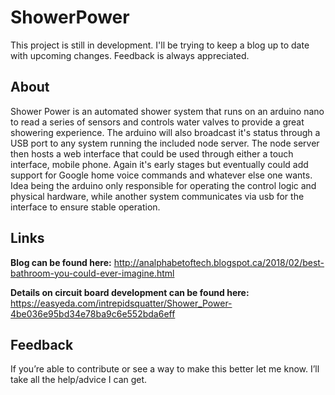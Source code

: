 # ShowerPower
This project is still in development. I'll be trying to keep a blog up to date with upcoming changes. Feedback is always appreciated. 

## About
Shower Power is an automated shower system that runs on an arduino nano to read a series of sensors and controls water valves to provide a great showering experience. The arduino will also broadcast it's status through a USB port to any system running the included node server. The node server then hosts a web interface that could be used through either a touch interface, mobile phone. Again it's early stages but eventually could add support for Google home voice commands and whatever else one wants. Idea being the arduino only responsible for operating the control logic and physical hardware, while another system communicates via usb for the interface to ensure stable operation. 

## Links
**Blog can be found here:** http://analphabetoftech.blogspot.ca/2018/02/best-bathroom-you-could-ever-imagine.html

**Details on circuit board development can be found here:** https://easyeda.com/intrepidsquatter/Shower_Power-4be036e95bd34e78ba9c6e552bda6eff

## Feedback
If you’re able to contribute or see a way to make this better let me know. I’ll take all the help/advice I can get. 
